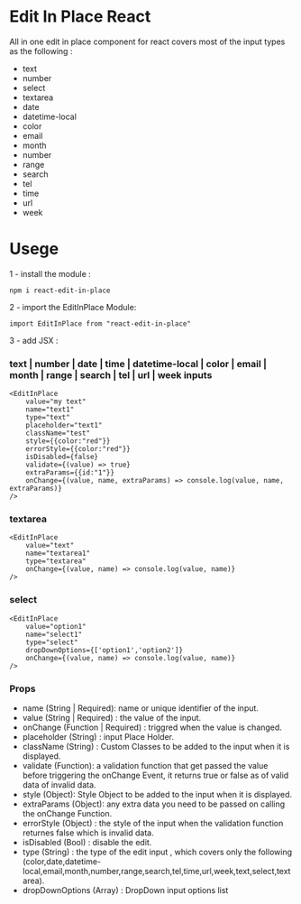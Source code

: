 # Edit In Place React
All in one edit in place component for react covers most of the input types as the following : 

- text
- number
- select
- textarea
- date
- datetime-local
- color
- email
- month
- number
- range
- search
- tel
- time
- url
- week

# Usege
 
 1 - install the module :
 
 ```
 npm i react-edit-in-place
 ```

2 - import the EditInPlace Module:

```
import EditInPlace from "react-edit-in-place"
```

3 - add JSX :

### text | number | date | time | datetime-local | color | email | month | range | search | tel | url | week inputs

```
<EditInPlace 
    value="my text" 
    name="text1" 
    type="text" 
    placeholder="text1"
    className="test"
    style={{color:"red"}}
    errorStyle={{color:"red"}}
    isDisabled={false}
    validate={(value) => true}
    extraParams={{id:"1"}}
    onChange={(value, name, extraParams) => console.log(value, name, extraParams)} 
/>
```

### textarea 

```
<EditInPlace 
    value="text" 
    name="textarea1" 
    type="textarea" 
    onChange={(value, name) => console.log(value, name)} 
/>
```

### select 

```
<EditInPlace 
    value="option1" 
    name="select1" 
    type="select" 
    dropDownOptions={['option1','option2']}  
    onChange={(value, name) => console.log(value, name)} 
/>
```


### Props

- name (String | Required): name or unique identifier of the input.
- value (String | Required) : the value of the input.
- onChange (Function | Required) : triggred when the value is changed.
- placeholder (String) : input Place Holder.
- className (String) : Custom Classes to be added to the input when it is displayed.
- validate (Function): a validation function that get passed the value before triggering the onChange Event, it returns true or false as of valid data of invalid data.
- style (Object): Style Object to be added to the input when it is displayed.
- extraParams (Object): any extra data you need to be passed on calling the onChange Function.
- errorStyle (Object) : the style of the input when the validation function returnes false which is invalid data.
- isDisabled (Bool) : disable the edit.
- type (String) : the type of the edit input , which covers only the following (color,date,datetime-local,email,month,number,range,search,tel,time,url,week,text,select,textarea).
- dropDownOptions (Array) : DropDown input options list

            
            

